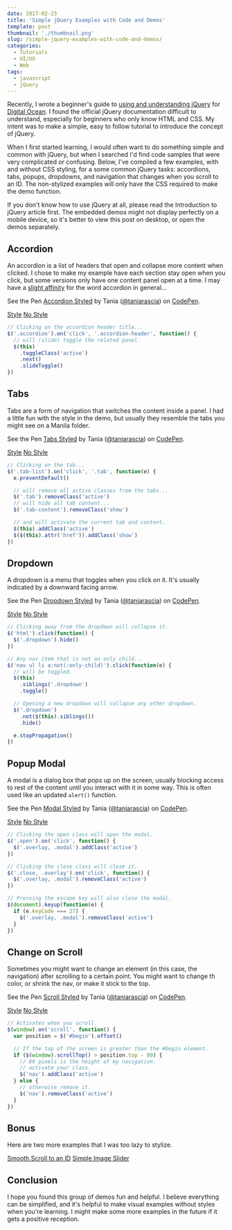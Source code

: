 ```yaml
---
date: 2017-02-23
title: 'Simple jQuery Examples with Code and Demos'
template: post
thumbnail: './thumbnail.png'
slug: /simple-jquery-examples-with-code-and-demos/
categories:
  - Tutorials
  - UI/UX
  - Web
tags:
  - javascript
  - jQuery
---
```


Recently, I wrote a beginner's guide to [using and understanding jQuery](https://www.digitalocean.com/community/tutorials/an-introduction-to-jquery) for [Digital Ocean](https://www.digitalocean.com/). I found the official jQuery documentation difficult to understand, especially for beginners who only know HTML and CSS. My intent was to make a simple, easy to follow tutorial to introduce the concept of jQuery.

When I first started learning, I would often want to do something simple and common with jQuery, but when I searched I'd find code samples that were very complicated or confusing. Below, I've compiled a few examples, with and without CSS styling, for a some common jQuery tasks: accordions, tabs, popups, dropdowns, and navigation that changes when you scroll to an ID. The non-stylized examples will only have the CSS required to make the demo function.

If you don't know how to use jQuery at all, please read the Introduction to jQuery article first. The embedded demos might not display perfectly on a mobile device, so it's better to view this post on desktop, or open the demos separately.

## Accordion

An accordion is a list of headers that open and collapse more content when clicked. I chose to make my example have each section stay open when you click, but some versions only have one content panel open at a time. I may have a [slight affinity](https://www.taniarascia.com/music/) for the word accordion in general...

See the Pen [Accordion Styled](http://codepen.io/taniarascia/pen/BpwOKZ/) by Tania ([@taniarascia](http://codepen.io/taniarascia)) on [CodePen](http://codepen.io).

[Style](http://codepen.io/taniarascia/pen/BpwOKZ/) [No Style](http://codepen.io/taniarascia/pen/qRPxwo)

```js
// Clicking on the accordion header title...
$('.accordion').on('click', '.accordion-header', function() {
  // will (slide) toggle the related panel.
  $(this)
    .toggleClass('active')
    .next()
    .slideToggle()
})
```

## Tabs

Tabs are a form of navigation that switches the content inside a panel. I had a little fun with the style in the demo, but usually they resemble the tabs you might see on a Manila folder.

See the Pen [Tabs Styled](http://codepen.io/taniarascia/pen/EZwdNg/) by Tania ([@taniarascia](http://codepen.io/taniarascia)) on [CodePen](http://codepen.io).

[Style](http://codepen.io/taniarascia/pen/EZwdNg/) [No Style](http://codepen.io/taniarascia/pen/dNVKbW)

```js
// Clicking on the tab...
$('.tab-list').on('click', '.tab', function(e) {
  e.preventDefault()

  // will remove all active classes from the tabs...
  $('.tab').removeClass('active')
  // will hide all tab content...
  $('.tab-content').removeClass('show')

  // and will activate the current tab and content.
  $(this).addClass('active')
  $($(this).attr('href')).addClass('show')
})
```

## Dropdown

A dropdown is a menu that toggles when you click on it. It's usually indicated by a downward facing arrow.

See the Pen [Dropdown Styled](http://codepen.io/taniarascia/pen/VPraQy/) by Tania ([@taniarascia](http://codepen.io/taniarascia)) on [CodePen](http://codepen.io).

[Style](http://codepen.io/taniarascia/pen/VPraQy/) [No Style](http://codepen.io/taniarascia/pen/JEOGQG)

```js
// Clicking away from the dropdown will collapse it.
$('html').click(function() {
  $('.dropdown').hide()
})

// Any nav item that is not an only child...
$('nav ul li a:not(:only-child)').click(function(e) {
  // will be toggled.
  $(this)
    .siblings('.dropdown')
    .toggle()

  // Opening a new dropdown will collapse any other dropdown.
  $('.dropdown')
    .not($(this).siblings())
    .hide()

  e.stopPropagation()
})
```

## Popup Modal

A modal is a dialog box that pops up on the screen, usually blocking access to rest of the content until you interact with it in some way. This is often used like an updated `alert()` function.

See the Pen [Modal Styled](http://codepen.io/taniarascia/pen/qRVRjy/) by Tania ([@taniarascia](http://codepen.io/taniarascia)) on [CodePen](http://codepen.io).

[Style](http://codepen.io/taniarascia/pen/qRVRjy/) [No Style](http://codepen.io/taniarascia/pen/ZeEvBM)

```js
// Clicking the open class will open the modal.
$('.open').on('click', function() {
  $('.overlay, .modal').addClass('active')
})

// Clicking the close class will close it.
$('.close, .overlay').on('click', function() {
  $('.overlay, .modal').removeClass('active')
})

// Pressing the escape key will also close the modal.
$(document).keyup(function(e) {
  if (e.keyCode === 27) {
    $('.overlay, .modal').removeClass('active')
  }
})
```

## Change on Scroll

Sometimes you might want to change an element (in this case, the navigation) after scrolling to a certain point. You might want to change th color, or shrink the nav, or make it stick to the top.

See the Pen [Scroll Styled](http://codepen.io/taniarascia/pen/jyGepE/) by Tania ([@taniarascia](http://codepen.io/taniarascia)) on [CodePen](http://codepen.io).

[Style](http://codepen.io/taniarascia/pen/jyGepE/) [No Style](http://codepen.io/taniarascia/pen/LxzBqo)

```js
// Activates when you scroll.
$(window).on('scroll', function() {
  var position = $('#begin').offset()

  // If the top of the screen is greater than the #begin element.
  if ($(window).scrollTop() > position.top - 80) {
    // 80 pixels is the height of my navigation.
    // activate your class.
    $('nav').addClass('active')
  } else {
    // otherwise remove it.
    $('nav').removeClass('active')
  }
})
```

## Bonus

Here are two more examples that I was too lazy to stylize.

[Smooth Scroll to an ID](http://codepen.io/taniarascia/pen/MJEXZj) [Simple Image Slider](https://codepen.io/taniarascia/pen/eKzXwr)

## Conclusion

I hope you found this group of demos fun and helpful. I believe everything can be simplified, and it's helpful to make visual examples without styles when you're learning. I might make some more examples in the future if it gets a positive reception.
